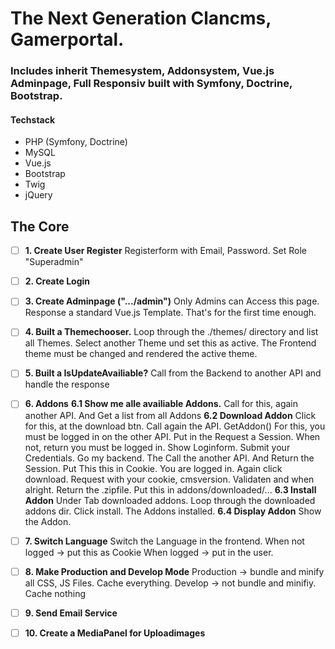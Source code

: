 # The Next Generation Clancms, Gamerportal.
### Includes inherit Themesystem, Addonsystem, Vue.js Adminpage, Full Responsiv built with Symfony, Doctrine, Bootstrap. 
#### Techstack
+ PHP (Symfony, Doctrine)
+ MySQL
+ Vue.js
+ Bootstrap
+ Twig
+ jQuery 



## The Core

+ [ ]  **1. Create User Register**
Registerform with Email, Password. 
Set Role "Superadmin"

+ [ ]  **2. Create Login**

+ [ ]  **3. Create Adminpage (".../admin")**
Only Admins can Access this page.
Response a standard Vue.js Template. That's for the first time enough.

+ [ ]  **4. Built a Themechooser.**
Loop through the ./themes/ directory and list all Themes.
Select another Theme und set this as active. The Frontend theme must be changed and rendered the active theme.

+ [ ] **5. Built a IsUpdateAvailiable?**
Call from the Backend to another API and handle the response

+ [ ]  **6. Addons**
**6.1 Show me alle availiable Addons.**
Call for this, again another API. And Get a list from all Addons 
**6.2 Download Addon**
Click for this, at the download btn. Call again the API. GetAddon()
For this, you must be logged in on the other API. Put in the Request a Session.
When not, return you must be logged in. 
Show Loginform. 
Submit your Credentials.
Go my backend. The Call the another API. And Return the Session. Put This this in Cookie. 
You are logged in. Again click download. 
Request with your cookie, cmsversion. 
Validaten and when alright. Return the .zipfile.
Put this in addons/downloaded/...
**6.3 Install Addon**
Under Tab downloaded addons.
Loop through the downloaded addons dir.
Click install. 
The Addons installed. 
**6.4 Display Addon**
Show the Addon.

+ [ ]  **7. Switch Language**
Switch the Language in the frontend. 
When not logged -> put this as Cookie
When logged -> put in the user. 

+ [ ]  **8. Make Production and Develop Mode**
Production -> bundle and minify all CSS, JS Files. Cache everything.
Develop -> not bundle and minifiy. Cache nothing

+ [ ]  **9. Send Email Service**

+ [ ]  **10. Create a MediaPanel for Uploadimages**


